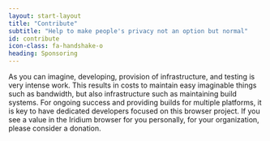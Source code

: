 ```yaml
---
layout: start-layout
title: "Contribute"
subtitle: "Help to make people's privacy not an option but normal"
id: contribute
icon-class: fa-handshake-o
heading: Sponsoring
---
```


As you can imagine, developing, provision of infrastructure, and testing is very intense work. This results in costs to maintain easy imaginable things such as bandwidth, but also infrastructure such as maintaining build systems. For ongoing success and providing builds for multiple platforms, it is key to have dedicated developers focused on this browser project. If you see a value in the Iridium browser for you personally, for your organization, please consider a donation.